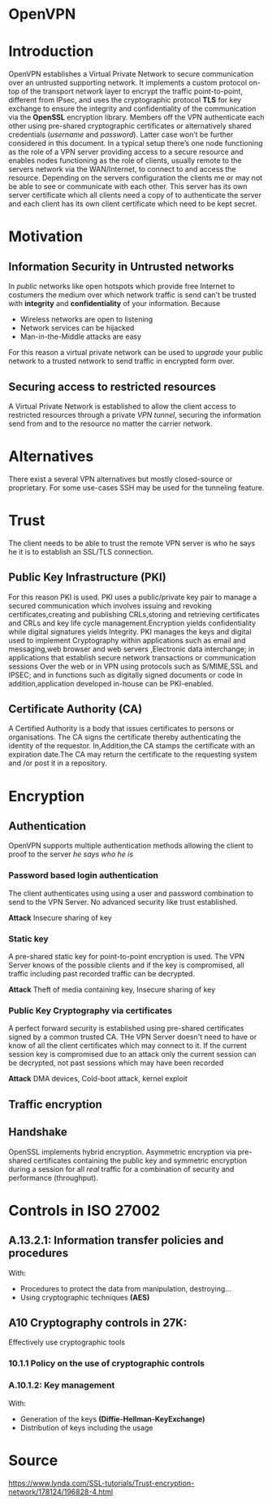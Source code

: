 OpenVPN
=======

# Introduction

OpenVPN establishes a Virtual Private Network to secure communication over an untrusted supporting network. It implements a custom protocol on-top of the transport network layer to encrypt the traffic point-to-point, different from IPsec, and uses the cryptographic protocol **TLS** for key exchange to ensure the integrity and confidentiality of the communication via the **OpenSSL** encryption library. Members off the VPN authenticate each other using pre-shared cryptographic certificates or alternatively shared credentials (*username* and *password*). Latter case won’t be further considered in this document.
In a typical setup there’s one node functioning as the role of a VPN server providing access to a secure resource and enables nodes functioning as the role of clients, usually remote to the servers network via the WAN/Internet, to connect to and access the resource. Depending on the servers configuration the clients me or may not be able to see or communicate with each other. This server has its own server certificate which all clients need a copy of to authenticate the server and each client has its own client certificate which need to be kept secret.

# Motivation
## Information Security in Untrusted networks
In _public_ networks like open hotspots which provide free Internet to costumers the medium over which network traffic is send can't be trusted with **integrity** and **confidentiality** of your information.
Because
- Wireless networks are open to listening
- Network services can be hijacked
- Man-in-the-Middle attacks are easy

For this reason a virtual private network can be used to _upgrade_ your public network to a trusted network to send traffic in encrypted form over.

## Securing access to restricted resources

A Virtual Private Network is established to allow the client access to restricted resources through a private _VPN tunnel_, securing the information send from and to the resource no matter the carrier network.

# Alternatives
There exist a several VPN alternatives but mostly closed-source or proprietary. For some use-cases SSH may be used for the tunneling feature.

# Trust
The client needs to be able to trust the remote VPN server is who he says he it is to establish an SSL/TLS connection.

## Public Key Infrastructure (PKI)
For this reason PKI is used. PKI uses a public/private key pair to manage a secured communication which involves issuing and revoking certificates,creating and publishing CRLs,storing and retrieving certificates and CRLs and key life cycle management.Encryption yields confidentiality while digital signatures yields Integrity.
PKI manages the keys and digital used to implement Cryptography within applications such as email and messaging,web browser and web servers ,Electronic data interchange; in applications that establish secure network transactions or communication sessions
Over the web or in VPN using protocols such as S/MIME,SSL and IPSEC; and in functions such as digitally signed documents or code In addition,application developed in-house can be PKI-enabled.

## Certificate Authority (CA)
A Certified Authority is a body that issues certificates to persons or organisations. The CA signs the certificate thereby authenticating the identity of the requestor. In,Addition,the CA stamps the certificate with an expiration date.The CA may return the certificate to the requesting system and /or post it in a repository.

# Encryption
## Authentication
OpenVPN supports multiple authentication methods allowing the client to proof to the server _he says who he is_

### Password based login authentication
The client authenticates using using a user and password combination to send to the VPN Server. No advanced security like trust established.

**Attack**
Insecure sharing of key

### Static key
A pre-shared static key for point-to-point encryption is used. The VPN Server knows of the possible clients and if the key is compromised, all traffic including past recorded traffic can be decrypted.

**Attack**
Theft of media containing key, Insecure sharing of key

### Public Key Cryptography via certificates
A perfect forward security is established using pre-shared certificates signed by a common trusted CA.
THe VPN Server doesn't need to have or know of all the client certificates which may connect to it.
If the current session key is compromised due to an attack only the current session can be decrypted, not past sessions which may have been recorded

**Attack**
DMA devices, Cold-boot attack, kernel exploit

## Traffic encryption
## Handshake
OpenSSL implements hybrid encryption. Asymmetric encryption via pre-shared certificates containing the public key and symmetric encryption during a session for all _real_ traffic for a combination of security and performance (throughput).



# Controls in ISO 27002
## A.13.2.1: Information transfer policies and procedures
With:
- Procedures to protect the data from manipulation, destroying...
- Using cryptographic techniques **(AES)**

## A10 Cryptography controls in 27K:
Effectively use cryptographic tools

### 10.1.1 Policy on the use of cryptographic controls

### A.10.1.2: Key management
With:
- Generation of the keys **(Diffie-Hellman-KeyExchange)**
- Distribution of keys including the usage

# Source
https://www.lynda.com/SSL-tutorials/Trust-encryption-network/178124/196828-4.html